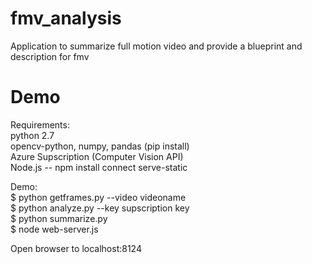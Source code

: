 # fmv_analysis
Application to summarize full motion video and provide a blueprint and description for fmv

# Demo
Requirements: <br />
python 2.7<br />
opencv-python, numpy, pandas (pip install)<br />
Azure Supscription (Computer Vision API)<br />
Node.js -- npm install connect serve-static

Demo:<br />
$ python getframes.py --video videoname<br />
$ python analyze.py --key supscription key<br />
$ python summarize.py<br />
$ node web-server.js

Open browser to localhost:8124
